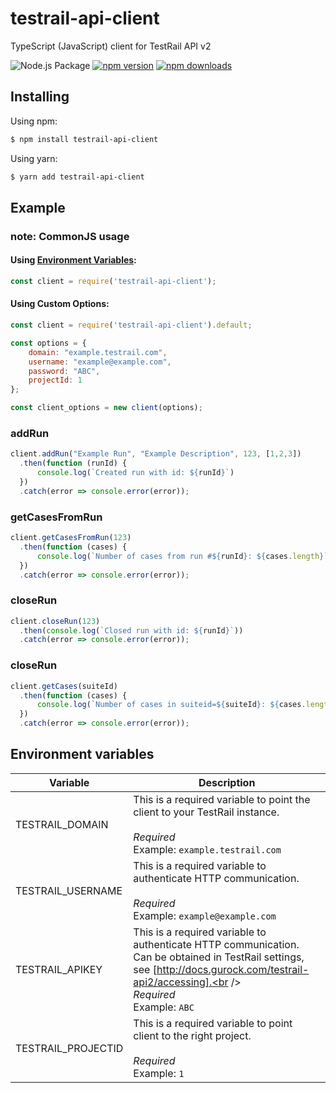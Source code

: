 # testrail-api-client
TypeScript (JavaScript) client for TestRail API v2

![Node.js Package](https://github.com/VoloBro/testrail-api-client/workflows/Node.js%20Package/badge.svg)
[![npm version](https://img.shields.io/npm/v/testrail-api-client.svg?style=flat-square)](https://www.npmjs.com/package/testrail-api-client)
[![npm downloads](https://img.shields.io/npm/dm/testrail-api-client.svg?style=flat-square)](http://npm-stat.com/charts.html?package=testrail-api-client)

## Installing

Using npm:

```bash
$ npm install testrail-api-client
```

Using yarn:

```bash
$ yarn add testrail-api-client
```

## Example

### note: CommonJS usage
#### Using [Environment Variables](#Environment-Variables):
```js
const client = require('testrail-api-client');
```
#### Using Custom Options:
```js
const client = require('testrail-api-client').default;

const options = {
    domain: "example.testrail.com",
    username: "example@example.com",
    password: "ABC",
    projectId: 1
};

const client_options = new client(options);
```


### addRun
```js
client.addRun("Example Run", "Example Description", 123, [1,2,3])
  .then(function (runId) {
      console.log(`Created run with id: ${runId}`)
  })
  .catch(error => console.error(error));
```

### getCasesFromRun
```js
client.getCasesFromRun(123)
  .then(function (cases) {
      console.log(`Number of cases from run #${runId}: ${cases.length}`)
  })
  .catch(error => console.error(error));
```

### closeRun
```js
client.closeRun(123)
  .then(console.log(`Closed run with id: ${runId}`))
  .catch(error => console.error(error));
```

### closeRun
```js
client.getCases(suiteId)
  .then(function (cases) {
      console.log(`Number of cases in suiteid=${suiteId}: ${cases.length}`);
  })
  .catch(error => console.error(error));
```

## Environment variables
| Variable | Description   |
|-----------|---------------|
| TESTRAIL_DOMAIN                   | This is a required variable to point the client to your TestRail instance.<br /><br />_Required_<br />Example: `example.testrail.com` |
| TESTRAIL_USERNAME                   | This is a required variable to authenticate HTTP communication.<br /><br />_Required_<br />Example: `example@example.com` |
| TESTRAIL_APIKEY                   | This is a required variable to authenticate HTTP communication. Can be obtained in TestRail settings, see [http://docs.gurock.com/testrail-api2/accessing].<br /><br />_Required_<br />Example: `ABC` |
| TESTRAIL_PROJECTID                   | This is a required variable to point client to the right project.<br /><br />_Required_<br />Example: `1` |

